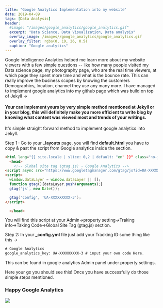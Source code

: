 ```yaml
---
title: "Google Analytics Implementation into my website"
date: 2019-04-09
tags: [Data Analysis]
header:
  #image: "/images/google_analytics/google_analytics.gif"
  excerpt: "Data Science, Data Visualization, Data analysis"
  overlay_image: /images//google_analytics/google_analytics.gif
  overlay_filter: rgba(0, 19, 26, 0.5)
  caption: "Google analytics"
---
```


Google Intelligence Analytics helped me learn more about my website viewers with a few simple questions -- like how many people visited my Data science page, my photography page, who are the real time viewers, at which page they spent more time and what is the bounce rate. This can really improve the business scopes by knowing the customers Demographics, location, channel they use any many more. I have managed to implement google analytics into my github page which was build on top of Jekyll →

#### Your can implement yours by very simple method mentioned at Jekyll or in your blog, this will definitely make you more efficient to write blog by knowing what content was viewed most and trends of your writings.
 
It's simple straight forward method to implement google analytics into Jekyll.

Step 1 : Go to your **_layouts** page, you will find **default.html** you have to copy & past the script from Google analytics inside the <head> section.

```html
<html lang="{{ site.locale | slice: 0,2 | default: "en" }}" class="no-js">
  <head>
    <!-- Global site tag (gtag.js) - Google Analytics -->
<script async src="https://www.googletagmanager.com/gtag/js?id=UA-XXXXXXXXX-3"></script>
<script>
  window.dataLayer = window.dataLayer || [];
  function gtag(){dataLayer.push(arguments);}
  gtag('js', new Date());

  gtag('config', 'UA-XXXXXXXXX-3');
</script>

  </head>
```
You will find this script at your Admin→property setting→Traking info→Taking Code→Global Site Tag (gtag.js) section.  

Step 2: In your **_config.yml** file just add your Tracking ID some thing like this →

```html
# Google Analytics
google_analytics_key: UA-XXXXXXXXX-3 # input your own code Here.

```

This can be found in google analytics Admin panel under property settings.

Here your go you should see this! Once you have successfully do those simple steps mentioned.

### Happy Google Analytics

<img src="{{ site.url }}{{ site.baseurl }}/images/google_analytics/google_analytics.gif">
